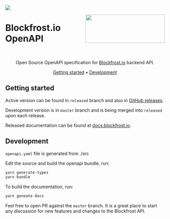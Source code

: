 <a href="https://fivebinaries.com/"><img src="https://img.shields.io/badge/made%20by-Five%20Binaries-darkviolet.svg?style=flat-square" /></a>

<img src="https://blockfrost.io/images/logo.svg" width="250" align="right" height="90" style="margin-bottom: -50px">

# Blockfrost.io OpenAPI

<br>
<p align="center">Open Source OpenAPI specification for <a href="https://blockfrost.io">Blockfrost.io</a> backend API.</p>
<p align="center">
  <a href="#getting-started">Getting started</a> •
  <a href="#development">Development</a>
</p>

## Getting started

Active version can be found in `released` branch and also in [GitHub releases](https://github.com/blockfrost/openapi/releases).

Development version is in `master` branch and is being merged into `released` upon each release.

Released documentation can be found at [docs.blockfrost.io](https://docs.blockfrost.io/).

## Development

`openapi.yaml` file is generated from ./src

Edit the source and build the openapi bundle, run:

```javascript
yarn generate-types
yarn bundle
```

To build the documentation, run:

```javascript
yarn geneate-docs
```

Feel free to open PR against the `master` branch. It is a great place to start any discussion for new features and changes to the Blockfrost API.

